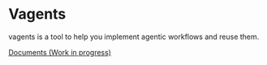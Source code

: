 # Vagents

vagents is a tool to help you implement agentic workflows and reuse them.

[Documents (Work in progress)](https://vagents.research.computer/)
